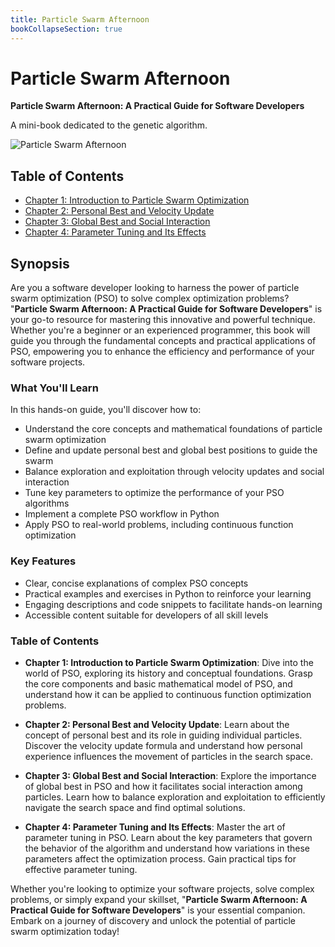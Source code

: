 ```yaml
---
title: Particle Swarm Afternoon
bookCollapseSection: true
---
```


# Particle Swarm Afternoon

**Particle Swarm Afternoon: A Practical Guide for Software Developers**

A mini-book dedicated to the genetic algorithm.

![Particle Swarm Afternoon](/book_pso_cover.png)

## Table of Contents

* [Chapter 1: Introduction to Particle Swarm Optimization](chapter01.md)
* [Chapter 2: Personal Best and Velocity Update](chapter02.md)
* [Chapter 3: Global Best and Social Interaction](chapter03.md)
* [Chapter 4: Parameter Tuning and Its Effects](chapter04.md)

## Synopsis

Are you a software developer looking to harness the power of particle swarm optimization (PSO) to solve complex optimization problems? "**Particle Swarm Afternoon: A Practical Guide for Software Developers**" is your go-to resource for mastering this innovative and powerful technique. Whether you're a beginner or an experienced programmer, this book will guide you through the fundamental concepts and practical applications of PSO, empowering you to enhance the efficiency and performance of your software projects.

### What You'll Learn

In this hands-on guide, you'll discover how to:

- Understand the core concepts and mathematical foundations of particle swarm optimization
- Define and update personal best and global best positions to guide the swarm
- Balance exploration and exploitation through velocity updates and social interaction
- Tune key parameters to optimize the performance of your PSO algorithms
- Implement a complete PSO workflow in Python
- Apply PSO to real-world problems, including continuous function optimization

### Key Features

- Clear, concise explanations of complex PSO concepts
- Practical examples and exercises in Python to reinforce your learning
- Engaging descriptions and code snippets to facilitate hands-on learning
- Accessible content suitable for developers of all skill levels

### Table of Contents

- **Chapter 1: Introduction to Particle Swarm Optimization**: Dive into the world of PSO, exploring its history and conceptual foundations. Grasp the core components and basic mathematical model of PSO, and understand how it can be applied to continuous function optimization problems.

- **Chapter 2: Personal Best and Velocity Update**: Learn about the concept of personal best and its role in guiding individual particles. Discover the velocity update formula and understand how personal experience influences the movement of particles in the search space.

- **Chapter 3: Global Best and Social Interaction**: Explore the importance of global best in PSO and how it facilitates social interaction among particles. Learn how to balance exploration and exploitation to efficiently navigate the search space and find optimal solutions.

- **Chapter 4: Parameter Tuning and Its Effects**: Master the art of parameter tuning in PSO. Learn about the key parameters that govern the behavior of the algorithm and understand how variations in these parameters affect the optimization process. Gain practical tips for effective parameter tuning.

Whether you're looking to optimize your software projects, solve complex problems, or simply expand your skillset, "**Particle Swarm Afternoon: A Practical Guide for Software Developers**" is your essential companion. Embark on a journey of discovery and unlock the potential of particle swarm optimization today!


